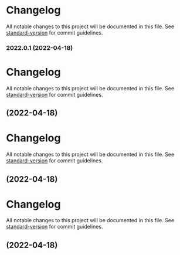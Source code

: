# Changelog

All notable changes to this project will be documented in this file. See [standard-version](https://github.com/conventional-changelog/standard-version) for commit guidelines.

### 2022.0.1 (2022-04-18)

# Changelog

All notable changes to this project will be documented in this file. See [standard-version](https://github.com/conventional-changelog/standard-version) for commit guidelines.

##  (2022-04-18)

# Changelog

All notable changes to this project will be documented in this file. See [standard-version](https://github.com/conventional-changelog/standard-version) for commit guidelines.

##  (2022-04-18)

# Changelog

All notable changes to this project will be documented in this file. See [standard-version](https://github.com/conventional-changelog/standard-version) for commit guidelines.

##  (2022-04-18)
